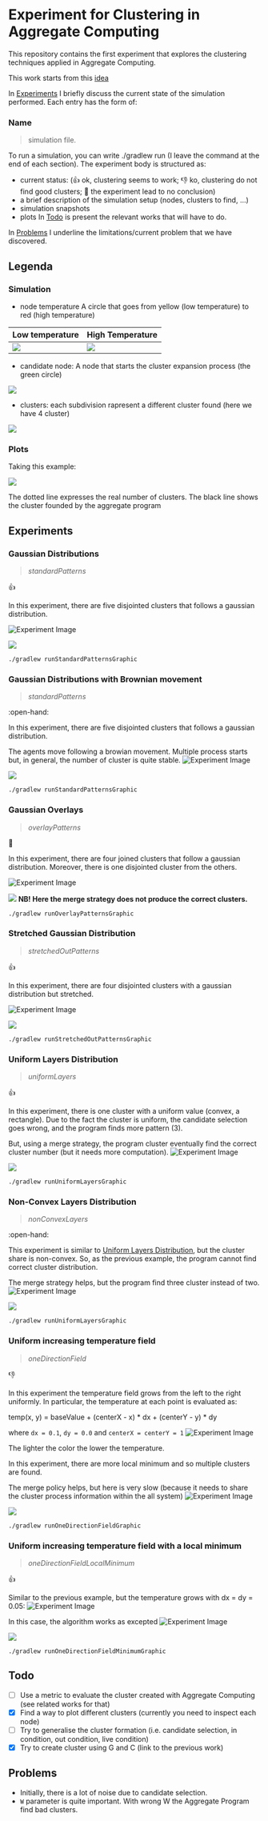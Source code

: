 # Experiment for Clustering in Aggregate Computing

This repository contains the first experiment that explores the clustering techniques
applied in Aggregate Computing.

This work starts from this [idea](https://github.com/metaphori/paper-2021-swarm-intelligence-si/blob/master/_Brainstorming/algorithm1.txt)

In [Experiments](#experiments) I briefly discuss the current state of the simulation performed.
Each entry has the form of: 
### Name 
> simulation file. 

To run a simulation, you can write ./gradlew run<SimulationFile> 
(I leave the command at the end of each section).
The experiment body is structured as:
- current status: (:+1: ok, clustering seems to work; :-1: ko, clustering do not find good clusters; :open_hands: the experiment lead to no conclusion)
- a brief description of the simulation setup (nodes, clusters to find, ...)
- simulation snapshots
- plots
In [Todo](#todo) is present the relevant works that will have to do.

In [Problems](#problems) I underline the limitations/current problem that we have discovered.

## Legenda
### Simulation
- node temperature A circle that goes from yellow (low temperature) to red (high temperature)
  
| Low temperature | High Temperature |
|---|---|
| ![](./readme/legenda/low-temperature.png)  | ![](./readme/legenda/high-temperature.png)  |
  
- candidate node: A node that starts the cluster expansion process (the green circle)
  
![](./readme/legenda/candidate.png)
  
- clusters: each subdivision rapresent a different cluster found (here we have 4 cluster)
  
![](./readme/legenda/clusters.png)

  
### Plots
Taking this example:

![](readme/plots/movement.png)

The dotted line expresses the real number of clusters.
The black line shows the cluster founded by the aggregate program
## Experiments

### Gaussian Distributions
> *standardPatterns*

:+1:

In this experiment, there are five disjointed clusters that follows a gaussian distribution.

![Experiment Image](./readme/img/gaussian.gif)

![](readme/plots/standard-patterns.png)
```
./gradlew runStandardPatternsGraphic 
```

### Gaussian Distributions with Brownian movement
> *standardPatterns*

:open-hand:

In this experiment, there are five disjointed clusters that follows a gaussian distribution.

The agents move following a browian movement.
Multiple process starts but, in general, the number of cluster is quite stable.
![Experiment Image](./readme/img/movement-field.gif)

![](readme/plots/movement.png)
```
./gradlew runStandardPatternsGraphic 
```


### Gaussian Overlays
> *overlayPatterns*

:open_hands:

In this experiment, there are four joined clusters that follow a gaussian distribution.
Moreover, there is one disjointed cluster from the others.

![Experiment Image](./readme/img/overlap-field.gif)

![](readme/plots/overlay-patterns.png)
**NB! Here the merge strategy does not produce the correct clusters.**
```
./gradlew runOverlayPatternsGraphic 
```

### Stretched Gaussian Distribution 
> *stretchedOutPatterns*

:+1:

In this experiment, there are four disjointed clusters with a gaussian distribution but stretched.


![Experiment Image](./readme/img/stretched.gif)

![](readme/plots/strect.png)
```
./gradlew runStretchedOutPatternsGraphic 
```

### Uniform Layers Distribution
> *uniformLayers*

:+1:

In this experiment, there is one cluster with a uniform value (convex, a rectangle).
Due to the fact the cluster is uniform, the candidate selection goes wrong, and the program finds more pattern (3).

But, using a merge strategy, the program cluster eventually find the correct cluster number (but it needs more computation).
![Experiment Image](./readme/img/uniform-layers.gif)

![](readme/plots/uniform-layers.png)
```
./gradlew runUniformLayersGraphic 
```

### Non-Convex Layers Distribution 
> *nonConvexLayers*

:open-hand:

This experiment is similar to [Uniform Layers Distribution](#uniform-layers-distribution), but the cluster share is non-convex.
So, as the previous example, the program cannot find correct cluster distribution.

The merge strategy helps, but the program find three cluster instead of two.
![Experiment Image](./readme/img/non-convex.gif)

![](readme/plots/non-convex.png)
```
./gradlew runUniformLayersGraphic 
```
 
### Uniform increasing temperature field
> *oneDirectionField*

:-1:

In this experiment the temperature field grows from the left to the right uniformly.
In particular, the temperature at each point is evaluated as:

temp(x, y) = baseValue + (centerX - x) * dx + (centerY - y) * dy

where `dx = 0.1`, `dy = 0.0` and `centerX = centerY = 1`
![Experiment Image](./readme/img/temperature.gif)

The lighter the color the lower the temperature.

In this experiment, there are more local minimum and so multiple clusters are found.

The merge policy helps, but here is very slow (because it needs to share the cluster process information within the all system)
![Experiment Image](readme/img/one-direction-field.gif)

![](readme/plots/one-direction.png)
```
./gradlew runOneDirectionFieldGraphic 
```

### Uniform increasing temperature field with a local minimum
> *oneDirectionFieldLocalMinimum*

:+1:

Similar to the previous example, but the temperature grows with dx = dy = 0.05:
![Experiment Image](./readme/img/temperature-local-minimum.gif)

In this case, the algorithm works as excepted
![Experiment Image](readme/img/one-direction-local-minimum-field.gif)


![](readme/plots/one-direction-with-local-minimum.png)
```
./gradlew runOneDirectionFieldMinimumGraphic 
```


## Todo
- [ ] Use a metric to evaluate the cluster created with Aggregate Computing (see related works for that)
- [x] Find a way to plot different clusters (currently you need to inspect each node)
- [ ] Try to generalise the cluster formation (i.e. candidate selection, in condition, out condition, live condition)
- [x] Try to create cluster using G and C (link to the previous work)

## Problems
- Initially, there is a lot of noise due to candidate selection.
- `W` parameter is quite important. With wrong W the Aggregate Program find bad clusters.
